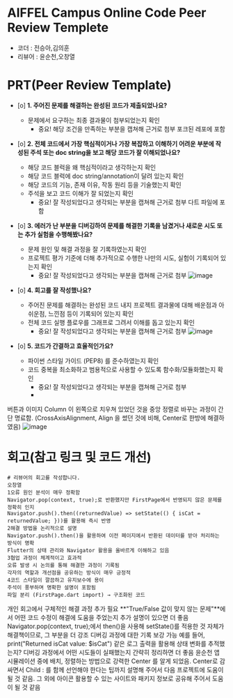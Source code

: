 # AIFFEL Campus Online Code Peer Review Templete
- 코더 : 전승아,김의훈
- 리뷰어 : 윤순천,오창열


# PRT(Peer Review Template)
- [o]  **1. 주어진 문제를 해결하는 완성된 코드가 제출되었나요?**
    - 문제에서 요구하는 최종 결과물이 첨부되었는지 확인
        - 중요! 해당 조건을 만족하는 부분을 캡쳐해 근거로 첨부
    포크된 레포에 포함
- [o]  **2. 전체 코드에서 가장 핵심적이거나 가장 복잡하고 이해하기 어려운 부분에 작성된 
주석 또는 doc string을 보고 해당 코드가 잘 이해되었나요?**
    - 해당 코드 블럭을 왜 핵심적이라고 생각하는지 확인
    - 해당 코드 블럭에 doc string/annotation이 달려 있는지 확인
    - 해당 코드의 기능, 존재 이유, 작동 원리 등을 기술했는지 확인
    - 주석을 보고 코드 이해가 잘 되었는지 확인
        - 중요! 잘 작성되었다고 생각되는 부분을 캡쳐해 근거로 첨부
        다트 파일에 포함
- [o]  **3. 에러가 난 부분을 디버깅하여 문제를 해결한 기록을 남겼거나
새로운 시도 또는 추가 실험을 수행해봤나요?**
    - 문제 원인 및 해결 과정을 잘 기록하였는지 확인
    - 프로젝트 평가 기준에 더해 추가적으로 수행한 나만의 시도, 
    실험이 기록되어 있는지 확인
        - 중요! 잘 작성되었다고 생각되는 부분을 캡쳐해 근거로 첨부
![image](https://github.com/user-attachments/assets/15e2093c-0957-4ca8-842e-2081a50eb195)
        
- [o]  **4. 회고를 잘 작성했나요?**
    - 주어진 문제를 해결하는 완성된 코드 내지 프로젝트 결과물에 대해
    배운점과 아쉬운점, 느낀점 등이 기록되어 있는지 확인
    - 전체 코드 실행 플로우를 그래프로 그려서 이해를 돕고 있는지 확인
        - 중요! 잘 작성되었다고 생각되는 부분을 캡쳐해 근거로 첨부
        ![image](https://github.com/user-attachments/assets/cc566de2-7b5a-43bf-b5f8-2276f5da3314)


- [o]  **5. 코드가 간결하고 효율적인가요?**
    - 파이썬 스타일 가이드 (PEP8) 를 준수하였는지 확인
    - 코드 중복을 최소화하고 범용적으로 사용할 수 있도록 함수화/모듈화했는지 확인
        - 중요! 잘 작성되었다고 생각되는 부분을 캡쳐해 근거로 첨부
        - 
버튼과 이미지 Column 이 왼쪽으로 치우쳐 있었던 것을 중앙 정렬로 바꾸는 과정이 간단 명료함. (CrossAxisAlignment, Align 을 썼던 것에 비해, Center로 한방에 해결하였음)
![image](https://github.com/user-attachments/assets/15e2093c-0957-4ca8-842e-2081a50eb195)
# 회고(참고 링크 및 코드 개선)
```
# 리뷰어의 회고를 작성합니다.
오창열
1️오류 원인 분석이 매우 정확함
Navigator.pop(context, true);로 반환했지만 FirstPage에서 반영되지 않은 문제를 정확히 인지
Navigator.push().then((returnedValue) => setState(() { isCat = returnedValue; }))를 활용해 즉시 반영
2️해결 방법을 논리적으로 설명
Navigator.push().then()을 활용하여 이전 페이지에서 반환된 데이터를 받아 처리하는 방식이 명확
Flutter의 상태 관리와 Navigator 활용을 올바르게 이해하고 있음
3️협업 과정이 체계적이고 효과적
오류 발생 시 논의를 통해 해결한 과정이 기록됨
각자의 역할과 개선점을 공유하는 방식이 매우 긍정적
4️코드 스타일이 깔끔하고 유지보수에 용이
주석이 풍부하며 명확한 설명이 포함됨
파일 분리 (FirstPage.dart import) → 구조화된 코드
```
개인 회고에서 구체적인 해결 과정 추가 필요
**"True/False 값이 맞지 않는 문제"**에서 어떤 코드 수정이 해결에 도움을 주었는지 추가 설명이 있으면 더 좋음
Navigator.pop(context, true);에서 then()을 사용해 setState()를 적용한 것 자체가 해결책이므로, 그 부분을 더 강조
디버깅 과정에 대한 기록 보강 가능
예를 들어, print("Returned isCat value: $isCat") 같은 로그 출력을 활용해 상태 변화를 추적했는지?
디버깅 과정에서 어떤 시도들이 실패했는지 간략히 정리하면 더 좋음
윤순천
앱 시뮬레이션 중에 배치, 정렬하는 방법으로 강력한 Center 를 알게 되었음. Center로 감싸면서 Child : 를 함께 선언해야 한다는 팁까지 설명해 주어서 다음 프로젝트에 도움이 될 것 같음.
그 외에 아이콘 활용할 수 있는 사이트와 패키지 정보로 공유해 주어서 도움이 될 것 같음
